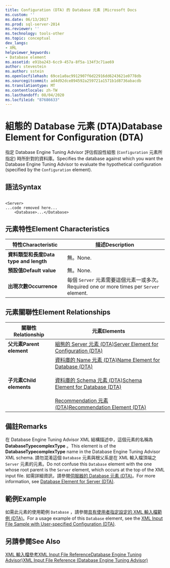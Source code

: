 ```yaml
---
title: Configuration (DTA) 的 Database 元素 |Microsoft Docs
ms.custom: ''
ms.date: 06/13/2017
ms.prod: sql-server-2014
ms.reviewer: ''
ms.technology: tools-other
ms.topic: conceptual
dev_langs:
- XML
helpviewer_keywords:
- Database element
ms.assetid: e91ba243-6cc9-457a-8f5a-134f3c71ae69
author: stevestein
ms.author: sstein
ms.openlocfilehash: 69ce1a0ac9912907f6d22916dd6243621e0778db
ms.sourcegitcommit: ad4d92dce894592a259721a1571b1d8736abacdb
ms.translationtype: MT
ms.contentlocale: zh-TW
ms.lasthandoff: 08/04/2020
ms.locfileid: "87686633"
---
```

# <a name="database-element-for-configuration-dta"></a><span data-ttu-id="6dc13-102">組態的 Database 元素 (DTA)</span><span class="sxs-lookup"><span data-stu-id="6dc13-102">Database Element for Configuration (DTA)</span></span>
  <span data-ttu-id="6dc13-103">指定 Database Engine Tuning Advisor 評估假設性組態 (`Configuration` 元素所指定) 時所針對的資料庫。</span><span class="sxs-lookup"><span data-stu-id="6dc13-103">Specifies the database against which you want the Database Engine Tuning Advisor to evaluate the hypothetical configuration (specified by the `Configuration` element).</span></span>  
  
## <a name="syntax"></a><span data-ttu-id="6dc13-104">語法</span><span class="sxs-lookup"><span data-stu-id="6dc13-104">Syntax</span></span>  
  
```  
  
<Server>  
...code removed here...  
    <Database>...</Database>  
```  
  
## <a name="element-characteristics"></a><span data-ttu-id="6dc13-105">元素特性</span><span class="sxs-lookup"><span data-stu-id="6dc13-105">Element Characteristics</span></span>  
  
|<span data-ttu-id="6dc13-106">特性</span><span class="sxs-lookup"><span data-stu-id="6dc13-106">Characteristic</span></span>|<span data-ttu-id="6dc13-107">描述</span><span class="sxs-lookup"><span data-stu-id="6dc13-107">Description</span></span>|  
|--------------------|-----------------|  
|<span data-ttu-id="6dc13-108">**資料類型和長度**</span><span class="sxs-lookup"><span data-stu-id="6dc13-108">**Data type and length**</span></span>|<span data-ttu-id="6dc13-109">無。</span><span class="sxs-lookup"><span data-stu-id="6dc13-109">None.</span></span>|  
|<span data-ttu-id="6dc13-110">**預設值**</span><span class="sxs-lookup"><span data-stu-id="6dc13-110">**Default value**</span></span>|<span data-ttu-id="6dc13-111">無。</span><span class="sxs-lookup"><span data-stu-id="6dc13-111">None.</span></span>|  
|<span data-ttu-id="6dc13-112">**出現次數**</span><span class="sxs-lookup"><span data-stu-id="6dc13-112">**Occurrence**</span></span>|<span data-ttu-id="6dc13-113">每個 `Server` 元素需要這個元素一或多次。</span><span class="sxs-lookup"><span data-stu-id="6dc13-113">Required one or more times per `Server` element.</span></span>|  
  
## <a name="element-relationships"></a><span data-ttu-id="6dc13-114">元素關聯性</span><span class="sxs-lookup"><span data-stu-id="6dc13-114">Element Relationships</span></span>  
  
|<span data-ttu-id="6dc13-115">關聯性</span><span class="sxs-lookup"><span data-stu-id="6dc13-115">Relationship</span></span>|<span data-ttu-id="6dc13-116">元素</span><span class="sxs-lookup"><span data-stu-id="6dc13-116">Elements</span></span>|  
|------------------|--------------|  
|<span data-ttu-id="6dc13-117">**父元素**</span><span class="sxs-lookup"><span data-stu-id="6dc13-117">**Parent element**</span></span>|[<span data-ttu-id="6dc13-118">組態的 Server 元素 &#40;DTA&#41;</span><span class="sxs-lookup"><span data-stu-id="6dc13-118">Server Element for Configuration &#40;DTA&#41;</span></span>](server-element-for-configuration-dta.md)|  
|<span data-ttu-id="6dc13-119">**子元素**</span><span class="sxs-lookup"><span data-stu-id="6dc13-119">**Child elements**</span></span>|[<span data-ttu-id="6dc13-120">資料庫的 Name 元素 &#40;DTA&#41;</span><span class="sxs-lookup"><span data-stu-id="6dc13-120">Name Element for Database &#40;DTA&#41;</span></span>](name-element-for-database-dta.md)<br /><br /> [<span data-ttu-id="6dc13-121">資料庫的 Schema 元素 &#40;DTA&#41;</span><span class="sxs-lookup"><span data-stu-id="6dc13-121">Schema Element for Database &#40;DTA&#41;</span></span>](schema-element-for-database-dta.md)<br /><br /> [<span data-ttu-id="6dc13-122">Recommendation 元素 &#40;DTA&#41;</span><span class="sxs-lookup"><span data-stu-id="6dc13-122">Recommendation Element &#40;DTA&#41;</span></span>](recommendation-element-dta.md)|  
  
## <a name="remarks"></a><span data-ttu-id="6dc13-123">備註</span><span class="sxs-lookup"><span data-stu-id="6dc13-123">Remarks</span></span>  
 <span data-ttu-id="6dc13-124">在 Database Engine Tuning Advisor XML 結構描述中，這個元素的名稱為 **DatabaseTypecomplexType** 。</span><span class="sxs-lookup"><span data-stu-id="6dc13-124">This element is of the **DatabaseTypecomplexType** name in the Database Engine Tuning Advisor XML schema.</span></span> <span data-ttu-id="6dc13-125">請勿混淆這個 `Database` 元素與根父系是在 XML 輸入檔頂端之 `Server` 元素的元素。</span><span class="sxs-lookup"><span data-stu-id="6dc13-125">Do not confuse this `Database` element with the one whose root parent is the `Server` element, which occurs at the top of the XML input file.</span></span> <span data-ttu-id="6dc13-126">如需詳細資訊，請參閱[伺服器的 Database 元素 &#40;DTA&#41;](database-element-for-server-dta.md)。</span><span class="sxs-lookup"><span data-stu-id="6dc13-126">For more information, see [Database Element for Server &#40;DTA&#41;](database-element-for-server-dta.md).</span></span>  
  
## <a name="example"></a><span data-ttu-id="6dc13-127">範例</span><span class="sxs-lookup"><span data-stu-id="6dc13-127">Example</span></span>  
 <span data-ttu-id="6dc13-128">如需此元素的使用範例 `Database` ，請參閱[具有使用者指定設定的 XML 輸入檔範例 &#40;DTA&#41;](xml-input-file-sample-with-user-specified-configuration-dta.md)。</span><span class="sxs-lookup"><span data-stu-id="6dc13-128">For a usage example of this `Database` element, see the [XML Input File Sample with User-specified Configuration &#40;DTA&#41;](xml-input-file-sample-with-user-specified-configuration-dta.md).</span></span>  
  
## <a name="see-also"></a><span data-ttu-id="6dc13-129">另請參閱</span><span class="sxs-lookup"><span data-stu-id="6dc13-129">See Also</span></span>  
 [<span data-ttu-id="6dc13-130">XML 輸入檔參考XML Input File ReferenceDatabase Engine Tuning Advisor&#41;</span><span class="sxs-lookup"><span data-stu-id="6dc13-130">XML Input File Reference &#40;Database Engine Tuning Advisor&#41;</span></span>](xml-input-file-reference-database-engine-tuning-advisor.md)  
  
  
